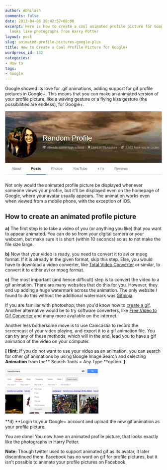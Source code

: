 ```yaml
---
author: Abhilash
comments: false
date: 2013-04-06 20:42:57+00:00
excerpt: Here is how to create a cool animated profile picture for Google Plus that
  looks like photographs from Harry Potter
layout: post
slug: animated-profile-pictures-google-plus
title: How to Create a Cool Profile Picture for Google+
wordpress_id: 132
categories:
- How to
tags:
- Google
---
```


Google showed its love for .gif animations, adding support for gif profile pictures in Google+. This means that you can make an animated version of your profile picture, like a waving gesture or a flying kiss gesture (the possibilities are endless), for Google+.

![googleplus](images/googleplus.gif)

Not only would the animated profile picture be displayed whenever someone views your profile, but it'll be displayed even on the homepage of Google, where your avatar usually appears. The animation works even when viewed from a mobile phone, with the exception of iOS.


## How to create an animated profile picture


**a)** The first step is to take a video of you (or anything you like) that you want to appear animated. You can do so from your digital camera or your webcam, but make sure it is short (within 10 seconds) so as to not make the file size large.

**b)** Now that your video is ready, you need to convert it to avi or mpeg format. If it is already in the given format, skip this step. Else, you would have to download a video converter, like [Total Video Converter](http://www.effectmatrix.com/total-video-converter/) or similar, to convert it to either avi or mpeg format.

**c)** The most important (and hence difficult) step is to convert the video to a gif animation. There are many websites that do this for you. However, they end up adding a huge watermark across the animation. The only website I found to do this without the additional watermark was [Gifninja](http://gifninja.com).

If you are familiar with photoshop, then you'd know how to [create a gif](https://www.google.com/search?q=photoshop+video+to+gif). Another alternative would be to try software converters, like [Free Video to Gif Converter](http://www.video-gif-converter.com/) and many more available on the internet.

Another less bothersome move is to use Camcastia to record the screencast of your video playing, and export it to a gif animation file. You can try any of these methods, which will in the end, lead you to have a gif animation of the video on your computer.

**[ Hint:** If you do not want to use your video as an animation, you can search for other gif animations by using Google Image Search and selecting **Animation** from the** Search Tools > Any Type **option. **]**


[![google-animated-search](images/google-animated-search-300x144.png)](http://img.techcovered.org/tc/google-animated-search.png)


**d) **Login to your Google+ account and upload the new gif animation as your profile picture.

You are done! You now have an animated profile picture, that looks exactly like the photographs in Harry Potter.

**Note:** Though twitter used to support animated gif as its avatar, it later discontinued them. Facebook has no word on gif for profile pictures, but it isn't possible to animate your profile pictures on Facebook.
